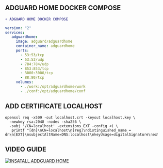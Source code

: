 ## ADGUARD HOME DOCKER COMPOSE


```diff
+ ADGUARD HOME DOCKER COMPOSE
```

```yaml
version: "2"
services:
   adguardhome:
     image: adguard/adguardhome
     container_name: adguardhome
     ports:
       - 53:53/tcp
       - 53:53/udp
       - 784:784/udp
       - 853:853/tcp
       - 3000:3000/tcp
       - 88:80/tcp
     volumes:
       - ./work:/opt/adguardhome/work
       - ./conf:/opt/adguardhome/conf
```

## ADD CERTIFICATE LOCALHOST

```console
openssl req -x509 -out localhost.crt -keyout localhost.key \
  -newkey rsa:2048 -nodes -sha256 \
  -subj '/CN=localhost' -extensions EXT -config <( \
   printf "[dn]\nCN=localhost\n[req]\ndistinguished_name = dn\n[EXT]\nsubjectAltName=DNS:localhost\nkeyUsage=digitalSignature\nextendedKeyUsage=serverAuth")
```
## VIDEO GUIDE

[![INSATALL ADDGUARD HOME](https://i9.ytimg.com/vi_webp/A4FTz2vLCMo/mqdefault.webp?v=62f24f4f&sqp=CJidyZcG&rs=AOn4CLAwkveAQ-AKQXrCEDGJIff7NIaMrw)](https://youtu.be/A4FTz2vLCMo)
